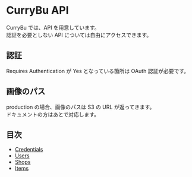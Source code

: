 # CurryBu API

CurryBu では、API を用意しています。  
認証を必要としない API については自由にアクセスできます。

## 認証
Requires Authentication が Yes となっている箇所は OAuth 認証が必要です。

## 画像のパス
production の場合、画像のパスは S3 の URL が返ってきます。  
ドキュメントの方はあとで対応します。

## 目次

+ [Credentials](https://github.com/fact-real/curry-bu/blob/master/doc/api/credentials.md)
+ [Users](https://github.com/fact-real/curry-bu/blob/master/doc/api/users.md)
+ [Shops](https://github.com/fact-real/curry-bu/blob/master/doc/api/shops.md)
+ [Items](https://github.com/fact-real/curry-bu/blob/master/doc/api/items.md)